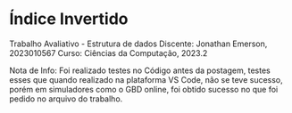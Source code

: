 # Índice Invertido
Trabalho Avaliativo - Estrutura de dados
Discente: Jonathan Emerson, 2023010567
Curso: Ciências da Computação, 2023.2

Nota de Info:
  Foi realizado testes no Código antes da postagem, testes esses que quando realizado na plataforma VS Code, não se teve sucesso, porém em simuladores como o GBD online, foi obtido sucesso no que foi pedido no arquivo do trabalho.
